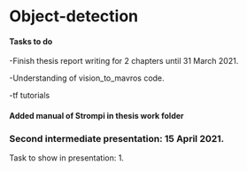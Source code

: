 # Object-detection


#### Tasks to do

-Finish thesis report writing for 2 chapters until 31 March 2021.

-Understanding of vision_to_mavros code.

-tf tutorials



#### Added manual of Strompi in thesis work folder


### Second intermediate presentation: 15 April 2021. 
Task to show in presentation:
1.
